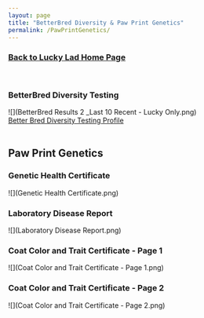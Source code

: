 ```yaml
---
layout: page
title: "BetterBred Diversity & Paw Print Genetics"
permalink: /PawPrintGenetics/
---
```


<h3>
<a href="https://ryancaseymba.github.io/LuckyLad/">Back to Lucky Lad Home Page</a>
</h3>
<br />

### BetterBred Diversity Testing
![](BetterBred Results 2 _Last 10 Recent - Lucky Only.png)
<br />
<a href="https://www.betterbred.com/profile/?link=12014" target="_blank">Better Bred Diversity Testing Profile</a>
<br />
<br />

## Paw Print Genetics

### Genetic Health Certificate
![](Genetic Health Certificate.png)

### Laboratory Disease Report
![](Laboratory Disease Report.png)

### Coat Color and Trait Certificate - Page 1
![](Coat Color and Trait Certificate - Page 1.png)

### Coat Color and Trait Certificate - Page 2
![](Coat Color and Trait Certificate - Page 2.png)
